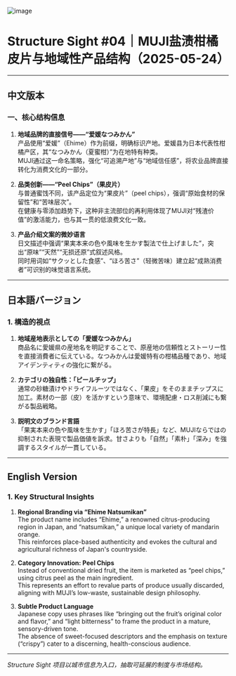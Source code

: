![image](https://github.com/user-attachments/assets/ddb6ecba-31a3-470c-8cc9-08d9668d79af)

# Structure Sight #04｜MUJI盐渍柑橘皮片与地域性产品结构（2025-05-24）

---

## 中文版本

### 一、核心结构信息

1. **地域品牌的直接信号——“爱媛なつみかん”**  
   产品使用“爱媛”（Ehime）作为前缀，明确标识产地。爱媛县为日本代表性柑橘产区，其“なつみかん（夏蜜柑）”为在地特有种类。  
   MUJI通过这一命名策略，强化“可追溯产地”与“地域信任感”，将农业品牌直接转化为消费文化的一部分。

2. **品类创新——“Peel Chips”（果皮片）**  
   与普通蜜饯不同，该产品定位为“果皮片”（peel chips），强调“原始食材的保留性”和“苦味层次”。  
   在健康与零添加趋势下，这种非主流部位的再利用体现了MUJI对“残渣价值”的激活能力，也与其一贯的低浪费文化一致。

3. **产品介绍文案的微妙语言**  
   日文描述中强调“果実本来の色や風味を生かす製法で仕上げました”，突出“原味”“天然”“无损还原”式叙述风格。  
   同时用词如“サクッとした食感”、“ほろ苦さ”（轻微苦味）建立起“成熟消费者”可识别的味觉语言系统。

---

## 日本語バージョン

### 1. 構造的視点

1. **地域産地表示としての「愛媛なつみかん」**  
   商品名に愛媛県の産地名を明記することで、原産地の信頼性とストーリー性を直接消費者に伝えている。なつみかんは愛媛特有の柑橘品種であり、地域アイデンティティの強化に繋がる。

2. **カテゴリの独自性：「ピールチップ」**  
   通常の砂糖漬けやドライフルーツではなく、「果皮」をそのままチップスに加工。素材の一部（皮）を活かすという意味で、環境配慮・ロス削減にも繋がる製品戦略。

3. **説明文のブランド言語**  
   「果実本来の色や風味を生かす」「ほろ苦さが特長」など、MUJIならではの抑制された表現で製品価値を訴求。甘さよりも「自然」「素朴」「深み」を強調するスタイルが一貫している。

---

## English Version

### 1. Key Structural Insights

1. **Regional Branding via “Ehime Natsumikan”**  
   The product name includes “Ehime,” a renowned citrus-producing region in Japan, and “natsumikan,” a unique local variety of mandarin orange.  
   This reinforces place-based authenticity and evokes the cultural and agricultural richness of Japan's countryside.

2. **Category Innovation: Peel Chips**  
   Instead of conventional dried fruit, the item is marketed as “peel chips,” using citrus peel as the main ingredient.  
   This represents an effort to revalue parts of produce usually discarded, aligning with MUJI’s low-waste, sustainable design philosophy.

3. **Subtle Product Language**  
   Japanese copy uses phrases like “bringing out the fruit’s original color and flavor,” and “light bitterness” to frame the product in a mature, sensory-driven tone.  
   The absence of sweet-focused descriptors and the emphasis on texture (“crispy”) cater to a discerning, health-conscious audience.

---

*Structure Sight 项目以城市信息为入口，抽取可延展的制度与市场结构。*
